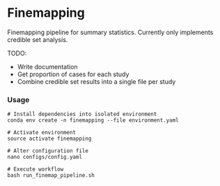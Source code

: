 Finemapping
===========

Finemapping pipeline for summary statistics. Currently only implements credible set analysis.

TODO:
  - Write documentation
  - Get proportion of cases for each study
  - Combine credible set results into a single file per study

### Usage

```
# Install dependencies into isolated environment
conda env create -n finemapping --file environment.yaml

# Activate environment
source activate finemapping

# Alter configuration file
nano configs/config.yaml

# Execute workflow
bash run_finemap_pipeline.sh
```
